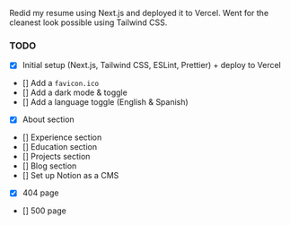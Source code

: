 Redid my resume using Next.js and deployed it to Vercel. Went for the cleanest look possible using Tailwind CSS.

### TODO

- [x] Initial setup (Next.js, Tailwind CSS, ESLint, Prettier) + deploy to Vercel
- [] Add a `favicon.ico`
- [] Add a dark mode & toggle
- [] Add a language toggle (English & Spanish)
- [x] About section
- [] Experience section
- [] Education section
- [] Projects section
- [] Blog section
- [] Set up Notion as a CMS
- [x] 404 page
- [] 500 page
